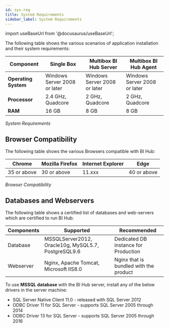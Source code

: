 ```yaml
---
id: sys-req
title: System Requirements
sidebar_label: System Requirements
---
```


import useBaseUrl from '@docusaurus/useBaseUrl';

The following table shows the various scenarios of application installation and their system requirements: 

| Component            | Single Box                   | Multibox BI Hub Server       | Multibox BI Hub Agent        |
|----------------------|------------------------------|------------------------------|------------------------------|
| **Operating System** | Windows Server 2008 or later | Windows Server 2008 or later | Windows Server 2008 or later |
| **Processor**        | 2.4 GHz, Quadcore            | 2 GHz, Quadcore              | 2 GHz, Quadcore              |
| **RAM**              | 16 GB                        | 8 GB                         | 8 GB                         |
*System Requirements*

## Browser Compatibility

The following table shows the various Browsers compatible with BI Hub:

| Chrome      | Mozilla Firefox | Internet Explorer | Edge        |
|-------------|-----------------|-------------------|-------------|
| 35 or above | 30 or above     | 11.xxx            | 40 or above |
*Browser Compatibility*

## Databases and Webservers

The following table shows a certified list of databases and web-servers which are certified to run BI Hub:

| Components | Supported                                           | Recommended                            |
|------------|-----------------------------------------------------|----------------------------------------|
| Database   | MSSQLServer2012, Oracle10g, MySQL5.7, PostgreSQL9.6 | Dedicated DB instance for Production   |
| Webserver  | Nginx, Apache Tomcat, Microsoft IIS8.0              | Nginx that is bundled with the product |

To use **MSSQL database** with the BI Hub server, install any of the below drivers in the server machine:

* SQL Server Native Client 11.0 - released with SQL Server 2012
* ODBC Driver 11 for SQL Server - supports SQL Server 2005 through 2014
* ODBC Driver 13 for SQL Server - supports SQL Server 2005 through 2016